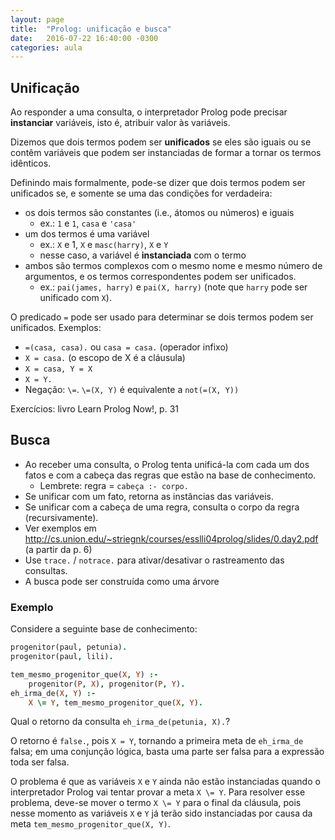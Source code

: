 ```yaml
---
layout: page
title:  "Prolog: unificação e busca"
date:   2016-07-22 16:40:00 -0300
categories: aula
---
```


## Unificação

Ao responder a uma consulta, o interpretador Prolog pode precisar **instanciar** variáveis, isto é, atribuir valor às variáveis.

Dizemos que dois termos podem ser **unificados** se eles são iguais ou se contêm variáveis que podem ser instanciadas de formar a tornar os termos idênticos.

Definindo mais formalmente, pode-se dizer que dois termos podem ser unificados se, e somente se uma das condições for verdadeira:

- os dois termos são constantes (i.e., átomos ou números) e iguais
    + ex.: `1` e `1`, `casa` e `'casa'`
- um dos termos é uma variável
    + ex.: `X` e 1, `X` e `masc(harry)`, `X` e `Y`
    + nesse caso, a variável é **instanciada** com o termo
- ambos são termos complexos com o mesmo nome e mesmo número de argumentos, e os termos correspondentes podem ser unificados.
    + ex.: `pai(james, harry)` e `pai(X, harry)` (note que `harry` pode ser unificado com `X`).

O predicado `=` pode ser usado para determinar se dois termos podem ser unificados. Exemplos:

- `=(casa, casa).` ou `casa = casa.` (operador infixo)
- `X = casa.` (o escopo de X é a cláusula)
- `X = casa, Y = X`
- `X = Y.`
- Negação: `\=`. `\=(X, Y)` é equivalente a `not(=(X, Y))`

Exercícios: livro Learn Prolog Now!, p. 31

## Busca

- Ao receber uma consulta, o Prolog tenta unificá-la com cada um dos fatos e com a cabeça das regras que estão na base de conhecimento.
    + Lembrete: regra = `cabeça :- corpo.`
- Se unificar com um fato, retorna as instâncias das variáveis.
- Se unificar com a cabeça de uma regra, consulta o corpo da regra (recursivamente).
- Ver exemplos em <http://cs.union.edu/~striegnk/courses/esslli04prolog/slides/0.day2.pdf> (a partir da p. 6)
- Use `trace.` / `notrace.` para ativar/desativar o rastreamento das consultas.
- A busca pode ser construída como uma árvore

### Exemplo 

Considere a seguinte base de conhecimento:

```prolog
progenitor(paul, petunia).
progenitor(paul, lili).

tem_mesmo_progenitor_que(X, Y) :-
    progenitor(P, X), progenitor(P, Y).
eh_irma_de(X, Y) :-
    X \= Y, tem_mesmo_progenitor_que(X, Y).
```

Qual o retorno da consulta `eh_irma_de(petunia, X).`?

O retorno é `false.`, pois `X = Y`, tornando a primeira meta de `eh_irma_de` falsa; em uma conjunção lógica, basta uma parte ser falsa para a expressão toda ser falsa.

O problema é que as variáveis `X` e `Y` ainda não estão instanciadas quando o interpretador Prolog vai tentar provar a meta `X \= Y`. Para resolver esse problema, deve-se mover o termo `X \= Y` para o final da cláusula, pois nesse momento as variáveis `X` e `Y` já terão sido instanciadas por causa da meta `tem_mesmo_progenitor_que(X, Y)`.

